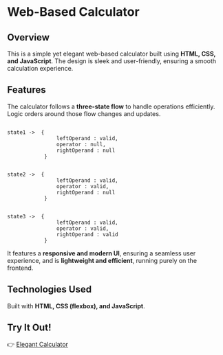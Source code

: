 # Web-Based Calculator  

## Overview  
This is a simple yet elegant web-based calculator built using **HTML, CSS, and JavaScript**. The design is sleek and user-friendly, ensuring a smooth calculation experience.  

## Features  

The calculator follows a **three-state flow** to handle operations efficiently. Logic orders around those flow changes and updates.

```

state1 ->  {
                leftOperand : valid,
                operator : null,
                rightOperand : null
            } 
       
            
state2 ->  {
                leftOperand : valid,
                operator : valid,
                rightOperand : null
            } 


state3 ->  {
                leftOperand : valid,
                operator : valid,
                rightOperand : valid
            } 
```
It features a **responsive and modern UI**, ensuring a seamless user experience, and is **lightweight and efficient**, running purely on the frontend.  

## Technologies Used  
Built with **HTML, CSS (flexbox), and JavaScript**.  

## Try It Out!  
👉 [Elegant Calculator](https://ismailcakmak.github.io/odin-projects/odin-calculator/)
